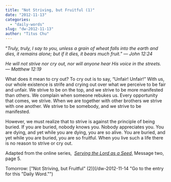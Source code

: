 ```yaml
---
title: "Not Striving, but Fruitful (1)"
date: "2012-11-13"
categories: 
  - "daily-words"
slug: "dw-2012-11-13"
author: "Titus Chu"
---
```


"_Truly, truly, I say to you, unless a grain of wheat falls into the earth and dies, it remains alone; but if it dies, it bears much fruit." — John 12:24_

_He will not strive nor cry out, nor will anyone hear His voice in the streets._ _— Matthew 12:19_

What does it mean to cry out? To cry out is to say, “Unfair! Unfair!” With us, our whole existence is strife and crying out over what we perceive to be fair and unfair. We strive to be on the top, and we strive to be more manifested than others. We complain when someone rebukes us. Every opportunity that comes, we strive. When we are together with other brothers we strive with one another. We strive to be somebody, and we strive to be manifested.

However, we must realize that to strive is against the principle of being buried. If you are buried, nobody knows you. Nobody appreciates you. You are dying, and yet while you are dying, you are so alive. You are buried, and yet while you are buried, you are so fruitful. When you live such a life there is no reason to strive or cry out.

Adapted from the online series,  _[Serving the Lord as a Seed](/articles-serving-0007 "Go to the listing for this series of articles.")_, Message two, page 5.

Tomorrow: ["Not Striving, but Fruitful" (2)](/dw-2012-11-14 "Go to the entry for this "Daily Word."")
